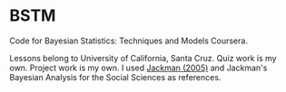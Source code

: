 # BSTM
Code for Bayesian Statistics: Techniques and Models Coursera.

Lessons belong to University of California, Santa Cruz. 
Quiz work is my own. 
Project work is my own. I used [Jackman (2005)](http://eppsac.utdallas.edu/files/jackman/CAJP%2040-4%20Jackman.pdf) and Jackman's Bayesian Analysis for the Social Sciences as references. 
